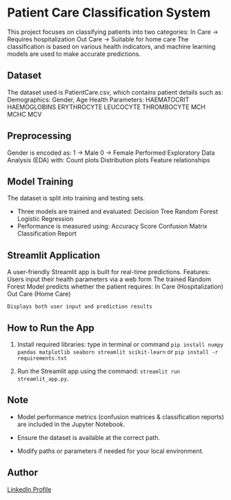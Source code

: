 #  Patient Care Classification System
This project focuses on classifying patients into two categories:
    In Care -> Requires hospitalization
    Out Care -> Suitable for home care
    The classification is based on various health indicators, and machine learning models are used to make accurate predictions.

##  Dataset

The dataset used is PatientCare.csv, which contains patient details such as:
Demographics: Gender, Age
Health Parameters:
    HAEMATOCRIT
    HAEMOGLOBINS
    ERYTHROCYTE
    LEUCOCYTE
    THROMBOCYTE
    MCH
    MCHC
    MCV

## Preprocessing
Gender is encoded as:
    1 → Male
    0 → Female
Performed Exploratory Data Analysis (EDA) with:
    Count plots
    Distribution plots
    Feature relationships

## Model Training
The dataset is split into training and testing sets.
- Three models are trained and evaluated:
    Decision Tree
    Random Forest
    Logistic Regression
- Performance is measured using:
    Accuracy Score
    Confusion Matrix
    Classification Report

## Streamlit Application
A user-friendly Streamlit app is built for real-time predictions.
     Features:
        Users input their health parameters via a web form
        The trained Random Forest Model predicts whether the patient requires:
        In Care (Hospitalization)
        Out Care (Home Care)

    Displays both user input and prediction results

## How to Run the App
1. Install required libraries:
       type in terminal or command `pip install numpy pandas matplotlib seaborn streamlit scikit-learn` or `pip install -r  requirements.txt`
    
2. Run the Streamlit app using the command: `streamlit run streamlit_app.py`.

## Note
- Model performance metrics (confusion matrices & classification reports) are included in the Jupyter Notebook.

- Ensure the dataset is available at the correct path.
- Modify paths or parameters if needed for your local environment.

## Author 
[LinkedIn Profile](www.linkedin.com/in/piyushkumar451)
